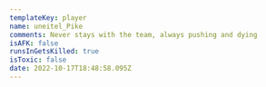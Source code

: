 ```yaml
---
templateKey: player
name: uneitel_Pike
comments: Never stays with the team, always pushing and dying
isAFK: false
runsInGetsKilled: true
isToxic: false
date: 2022-10-17T18:48:58.095Z
---
```


